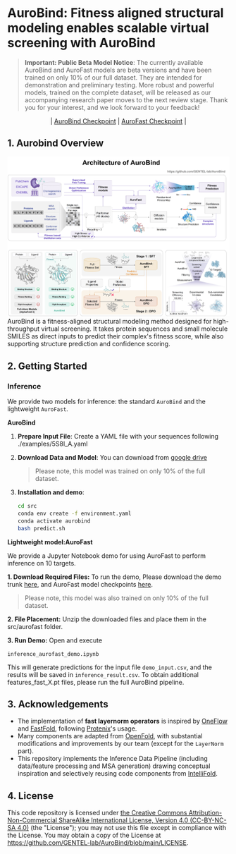 # AuroBind: **Fitness aligned structural modeling enables scalable virtual screening with AuroBind**

> **Important: Public Beta Model Notice**: The currently available AuroBind and AuroFast models are beta versions and have been trained on only 10% of our full dataset. They are intended for demonstration and preliminary testing.
> More robust and powerful models, trained on the complete dataset, will be released as our accompanying research paper moves to the next review stage. Thank you for your interest, and we look forward to your feedback!

<p align="center">
  | <a href="https://drive.google.com/drive/folders/1DNZDXewqFibbP0erslQlm6Sp0qVQG1Ad?usp=sharing">AuroBind Checkpoint</a> |
  <a href="https://drive.google.com/file/d/1v5kIyTNLUMwOg5QopL7kayzu5T5EtLXR/view?usp=sharing">AuroFast Checkpoint</a> |
</p>

## 1. Aurobind Overview
![aurobind Model](assets/AuroBind.jpg)
AuroBind is a fitness-aligned structural modeling method designed for high-throughput virtual screening. It takes protein sequences and small molecule SMILES as direct inputs to predict their complex's fitness score, while also supporting structure prediction and confidence scoring.

## 2. Getting Started
### Inference
We provide two models for inference: the standard `AuroBind` and the lightweight `AuroFast`.

**AuroBind**
1. **Prepare Input File**: Create a YAML file with your sequences following ./examples/5S8I_A.yaml

2. **Download Data and Model**: You can download from [google drive](https://drive.google.com/drive/folders/1DNZDXewqFibbP0erslQlm6Sp0qVQG1Ad?usp=sharing)
   > Please note, this model was trained on only 10% of the full dataset.

3. **Installation and demo**:

   ```bash
   cd src
   conda env create -f environment.yaml
   conda activate aurobind
   bash predict.sh
   ```
   
**Lightweight model:AuroFast**

We provide a Jupyter Notebook demo for using AuroFast to perform inference on 10 targets.

**1. Download Required Files:**
To run the demo, Please download the demo trunk [here](https://drive.google.com/file/d/12pIDDCL7eOgTea0pLFrcTyx1qPCC9gpk/view?usp=sharing), and AuroFast model checkpoints [here](https://drive.google.com/file/d/1v5kIyTNLUMwOg5QopL7kayzu5T5EtLXR/view?usp=sharing).
   > Please note, this model was also trained on only 10% of the full dataset.

**2. File Placement:**
Unzip the downloaded files and place them in the src/aurofast folder.

**3. Run Demo:**
Open and execute
```
inference_aurofast_demo.ipynb
```
This will generate predictions for the input file `demo_input.csv`, and the results will be saved in `inference_result.csv`.
To obtain additional features_fast_X.pt files, please run the full AuroBind pipeline.

## 3. Acknowledgements

- The implementation of **fast layernorm operators** is inspired by [OneFlow](https://github.com/Oneflow-Inc/oneflow) and [FastFold](https://github.com/hpcaitech/FastFold), following [Protenix](https://github.com/bytedance/Protenix)'s usage. 
- Many components are adapted from [OpenFold](https://github.com/aqlaboratory/openfold), with substantial modifications and improvements by our team (except for the `LayerNorm` part).  
- This repository implements the Inference Data Pipeline (including data/feature processing and MSA generation) drawing conceptual inspiration and selectively reusing code components from [IntelliFold](https://github.com/IntelliGen-AI/IntelliFold).


## 4. License

This code repository is licensed under [the Creative Commons Attribution-Non-Commercial ShareAlike International License, Version 4.0 (CC-BY-NC-SA 4.0)](https://creativecommons.org/licenses/by-nc-sa/4.0/) (the "License"); you may not use this file except in compliance with the License. You may obtain a copy of the License at https://github.com/GENTEL-lab/AuroBind/blob/main/LICENSE.


